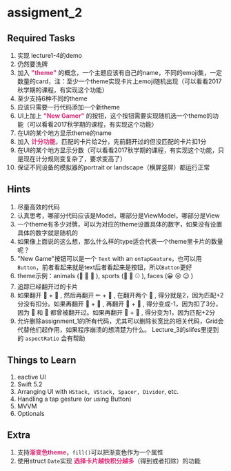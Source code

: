 # assigment_2
## Required Tasks
1. 实现 lecture1-4的demo   
2. 仍然要洗牌    
3. 加入 <font color = #e32472>**"theme"**</font> 的概念，一个主题应该有自己的name，不同的emoji集，一定数量的card，注：至少一个theme实现卡片上emoji随机出现（可以看看2017秋学期的课程，有实现这个功能）  
4. 至少支持6种不同的theme  
5. 应该只需要一行代码添加一个新theme  
6. UI上加上 <font color = #e32472>**"New Gamer"**</font> 的按钮，这个按钮需要实现随机选一个theme的功能（可以看看2017秋学期的课程，有实现这个功能）  
7. 在UI的某个地方显示theme的name 
8. 加入 <font color = #e32472>**计分功能**</font>，匹配的卡片给2分，先前翻开过的但没匹配的卡片扣1分 
9. 在UI的某个地方显示分数（可以看看2017秋学期的课程，有实现这个功能，只是现在计分规则变复杂了，要求变高了）  
10. 保证不同设备的模拟器的portrait or landscape（横屏竖屏）都运行正常 

## Hints
1. 尽量高效的代码  
2. 认真思考，哪部分代码应该是Model，哪部分是ViewModel，哪部分是View    
3. 一个theme有多少对牌，可以为对应的theme设置具体的数字，如果没有设置具体的数字就是随机的 
4. 如果像上面说的这么想，那么什么样的type适合代表一个theme里卡片的数量呢？ 
5. "New Game"按钮可以是一个 `Text` with an `onTapGeature`，也可以用 `Button`，前者看起来就是text后者看起来是按钮，所以`Button`更好   
6. theme示例：animals (🐼 🐔 🦄 ), sports (🏀 🏈 ⚾ ), faces (😀 😢 😉 )    
7. 追踪已经翻开过的卡片   
8. 如果翻开 🐧 + 👻 , 然后再翻开 ✏ + 🏀 , 在翻开两个 👻 , 得分就是2，因为匹配+2分没有扣分。如果再翻开 🐧 + 🐼 , 再翻开 🏀 + 🐧 , 得分变成-1，因为扣了3分，因为 🐧 和 🏀 都曾被翻开过。如果再翻开 🐧 + 🐧 , 得分变为1，因为匹配+2分  
9. 允许删除assignment_1的所有代码，尤其可以删除长宽比的相关代码，Grid会代替他们起作用，如果程序崩溃的想清楚为什么。 Lecture_3的slifes里提到的 `aspectRatio` 会有帮助

## Things to Learn
1. eactive UI  
2. Swift 5.2  
3. Arranging UI with `HStack, VStack, Spacer, Divider`, etc.  
4. Handling a tap gesture (or using Button)  
5. MVVM
6. Optionals 

## Extra
1. 支持<font color = #e32472>**渐变色theme**</font>，`fill()`可以把渐变色作为一个属性  
2. 使用struct `Date`实现 <font color = #e32472>**选择卡片越快积分越多**</font>（得到或者扣除）的功能
